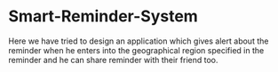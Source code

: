# Smart-Reminder-System
Here we have tried to design an application which gives alert about the reminder when he enters into the geographical region specified in the reminder and he can share reminder with their friend too.

